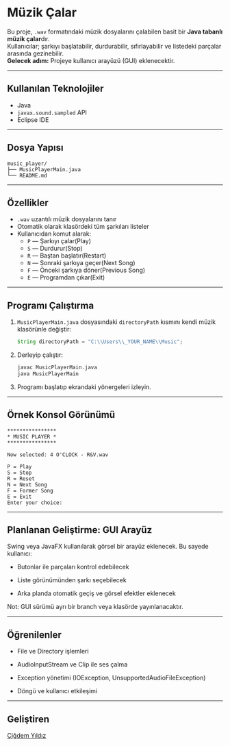 # Müzik Çalar

Bu proje, `.wav` formatındaki müzik dosyalarını çalabilen basit bir **Java tabanlı müzik çalar**dır.  
Kullanıcılar; şarkıyı başlatabilir, durdurabilir, sıfırlayabilir ve listedeki parçalar arasında gezinebilir.  
**Gelecek adım:** Projeye kullanıcı arayüzü (GUI) eklenecektir.

---

## Kullanılan Teknolojiler

- Java
- `javax.sound.sampled` API
- Eclipse IDE

---

## Dosya Yapısı
```
music_player/
├── MusicPlayerMain.java
└── README.md
```

---

## Özellikler

- `.wav` uzantılı müzik dosyalarını tanır
- Otomatik olarak klasördeki tüm şarkıları listeler
- Kullanıcıdan komut alarak:
  -  `P` — Şarkıyı çalar(Play)
  -  `S` — Durdurur(Stop)
  -  `R` — Baştan başlatır(Restart)
  -  `N` — Sonraki şarkıya geçer(Next Song)
  -  `F` — Önceki şarkıya döner(Previous Song)
  -  `E` — Programdan çıkar(Exit)

---

## Programı Çalıştırma

1. `MusicPlayerMain.java` dosyasındaki `directoryPath` kısmını kendi müzik klasörünle değiştir:
   ```java
   String directoryPath = "C:\\Users\\_YOUR_NAME\\Music";

2. Derleyip çalıştır:
   ```bash
   javac MusicPlayerMain.java
   java MusicPlayerMain

3. Programı başlatıp ekrandaki yönergeleri izleyin.

---

## Örnek Konsol Görünümü

```
****************
* MUSIC PLAYER *
****************

Now selected: 4 O'CLOCK - R&V.wav

P = Play
S = Stop
R = Reset
N = Next Song
F = Former Song
E = Exit
Enter your choice:
```

---

## Planlanan Geliştirme: GUI Arayüz

Swing veya JavaFX kullanılarak görsel bir arayüz eklenecek.
Bu sayede kullanıcı:

- Butonlar ile parçaları kontrol edebilecek

- Liste görünümünden şarkı seçebilecek

- Arka planda otomatik geçiş ve görsel efektler eklenecek

Not: GUI sürümü ayrı bir branch veya klasörde yayınlanacaktır.

---

## Öğrenilenler

- File ve Directory işlemleri

- AudioInputStream ve Clip ile ses çalma

- Exception yönetimi (IOException, UnsupportedAudioFileException)

- Döngü ve kullanıcı etkileşimi

---

## Geliştiren

[Çiğdem Yıldız](https://github.com/Cigdem-Yildiz)
